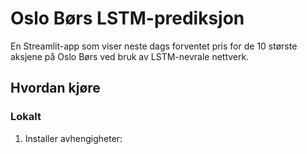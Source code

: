 # Oslo Børs LSTM-prediksjon

En Streamlit-app som viser neste dags forventet pris for de 10 største aksjene på Oslo Børs ved bruk av LSTM-nevrale nettverk.

## Hvordan kjøre

### Lokalt
1. Installer avhengigheter:
